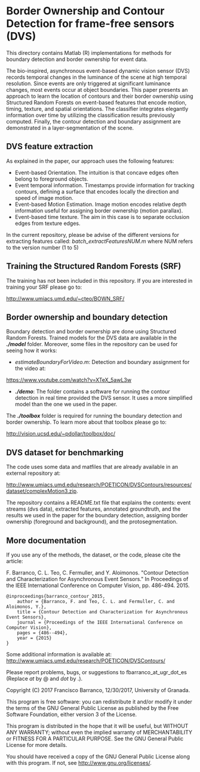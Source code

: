 # Border Ownership and Contour Detection for frame-free sensors (DVS)
  
This directory contains Matlab (R) implementations for methods for boundary detection and border ownership for event data.

The bio-inspired, asynchronous event-based dynamic vision sensor (DVS) records temporal changes in the luminance of the scene at high temporal resolution. Since events are only triggered at significant luminance changes, most events occur at object boundaries. This paper presents an approach to learn the location of contours and their border ownership using Structured Random Forests on event-based features that encode motion, timing, texture, and spatial orientations. The classifier integrates elegantly information over time by utilizing the classification results previously computed. Finally, the contour detection and boundary assignment are demonstrated in a layer-segmentation of the scene. 

## DVS feature extraction ##
As explained in the paper, our approach uses the following features: 
- Event-based Orientation. The intuition is that concave edges often belong to foreground objects. 
- Event temporal information. Timestamps provide information for tracking contours, defining a surface that encodes locally the direction and speed of image motion. 
- Event-based Motion Estimation. Image motion encodes relative depth information useful for assigning border ownership (motion parallax).
- Event-based time texture. The aim in this case is to separate occlusion edges from texture edges. 

In the current repository, please be advise of the different versions for extracting features called: *batch_extractFeaturesNUM.m* where NUM refers to the version number (1 to 5)

## Training the Structured Random Forests (SRF) ##
The training has not been included in this repository. If you are interested in training your SRF please go to:

http://www.umiacs.umd.edu/~cteo/BOWN_SRF/

## Border ownership and boundary detection ##
Boundary detection and border ownership are done using Structured Random Forests. Trained models for the DVS data are available in the *__./model__* folder. 
Moreover, some files in the repository can be used for seeing how it works: 
- *estimateBoundaryForVideo.m*: Detection and boundary assignment for the video at:

https://www.youtube.com/watch?v=XTeX_5awL3w   

- *__./demo__*: The folder contains a software for running the contour detection in real time provided the DVS sensor. It uses a more simplified model than the one we used in the paper.

The *__./toolbox__* folder is required for running the boundary detection and border ownership. To learn more about that toolbox please go to:

http://vision.ucsd.edu/~pdollar/toolbox/doc/


## DVS dataset for benchmarking ## 
The code uses some data and matfiles that are already available in an external repository at:

http://www.umiacs.umd.edu/research/POETICON/DVSContours/resources/dataset/complexMotion3.zip. 

The repository contains a README.txt file that explains the contents: event streams (dvs data), extracted features, annotated groundtruth, and the results we used in the paper for the boundary detection, assigning border ownership (foreground and background), and the protosegmentation. 

## More documentation ##

If you use any of the methods, the dataset, or the code, please cite the article:

F. Barranco, C. L. Teo, C. Fermuller, and Y. Aloimonos. "Contour Detection and Characterization for Asynchronous Event Sensors." In Proceedings of the IEEE International Conference on Computer Vision, pp. 486-494. 2015.

	@inproceedings{barranco_contour_2015,
		author = {Barranco, F. and Teo, C. L. and Fermuller, C. and Aloimonos, Y.},
		title = {Contour Detection and Characterization for Asynchronous Event Sensors},
		journal = {Proceedings of the IEEE International Conference on Computer Vision},
		pages = {486--494},
		year = {2015}
	}

Some additional information is available at:
http://www.umiacs.umd.edu/research/POETICON/DVSContours/


Please report problems, bugs, or suggestions to
fbarranco_at_ugr_dot_es (Replace _at_ by @ and _dot_ by .).

Copyright (C) 2017 Francisco Barranco, 12/30/2017, University of Granada.

This program is free software: you can redistribute it and/or modify
it under the terms of the GNU General Public License as published by
the Free Software Foundation, either version 3 of the License.

This program is distributed in the hope that it will be useful,
but WITHOUT ANY WARRANTY; without even the implied warranty of
MERCHANTABILITY or FITNESS FOR A PARTICULAR PURPOSE.  See the
GNU General Public License for more details.

You should have received a copy of the GNU General Public License
along with this program.  If not, see <http://www.gnu.org/licenses/>.
